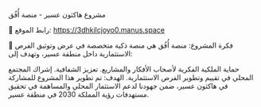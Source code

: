 مشروع هاكثون عسير - منصة أُفُق

🔗 رابط الموقع: https://3dhkilcjoyo0.manus.space

📌 فكرة المشروع: منصة أُفُق هي منصة ذكية متخصصة في عرض وتوثيق الفرص الاستثمارية داخل منطقة عسير، وتهدف إلى:

حماية الملكية الفكرية لأصحاب الأفكار والمشاريع.
تعزيز الشفافية.
إشراك المجتمع المحلي في تقييم وتطوير الفرص الاستثمارية.
الهدف: تم تطوير هذا المشروع للمشاركة في هاكثون عسير، ضمن جهودنا لدعم الاستثمار المحلي والمساهمة في تحقيق مستهدفات رؤية المملكة 2030 في منطقة عسير.
